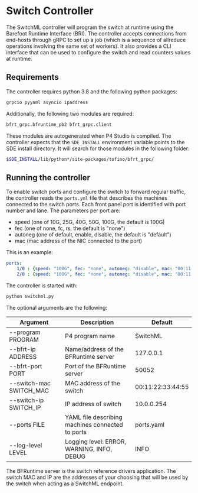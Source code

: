 # Switch Controller

The SwitchML controller will program the switch at runtime using the Barefoot Runtime Interface (BRI). The controller accepts connections from end-hosts through gRPC to set up a job (which is a sequence of allreduce operations involving the same set of workers). It also provides a CLI interface that can be used to configure the switch and read counters values at runtime.

## Requirements
The controller requires python 3.8 and the following python packages:

```bash
grpcio pyyaml asyncio ipaddress
```

Additionally, the following two modules are required:

```bash
bfrt_grpc.bfruntime_pb2 bfrt_grpc.client
```

These modules are autogenerated when P4 Studio is compiled. The controller expects that the `SDE_INSTALL` environment variable points to the SDE install directory. It will search for those modules in the following folder:

```bash
$SDE_INSTALL/lib/python*/site-packages/tofino/bfrt_grpc/
```

## Running the controller

To enable switch ports and configure the switch to forward regular traffic, the controller reads the `ports.yml` file that describes the machines connected to the switch ports. Each front panel port is identified with port number and lane. The parameters per port are:

- speed (one of 10G, 25G, 40G, 50G, 100G, the default is 100G)
- fec (one of none, fc, rs, the default is "none")
- autoneg (one of default, enable, disable, the default is "default")
- mac (mac address of the NIC connected to the port)

This is an example:

```yaml
ports:
    1/0 : {speed: "100G", fec: "none", autoneg: "disable", mac: "00:11:22:33:44:55"}
    2/0 : {speed: "100G", fec: "none", autoneg: "disable", mac: "00:11:22:33:44:66"}
```

The controller is started with:

```bash
python switchml.py
```

The optional arguments are the following:

| Argument | Description | Default |
|-|-|-|
| --program PROGRAM | P4 program name | SwitchML |
| --bfrt-ip ADDRESS | Name/address of the BFRuntime server | 127.0.0.1 |
| --bfrt-port PORT | Port of the BFRuntime server | 50052 |
| --switch-mac SWITCH_MAC | MAC address of the switch | 00:11:22:33:44:55 |
| --switch-ip SWITCH_IP | IP address of switch | 10.0.0.254 |
| --ports FILE | YAML file describing machines connected to ports | ports.yaml |
| --log-level LEVEL | Logging level: ERROR, WARNING, INFO, DEBUG | INFO |


The BFRuntime server is the switch reference drivers application. The switch MAC and IP are the addresses of your choosing that will be used by the switch when acting as a SwitchML endpoint.
